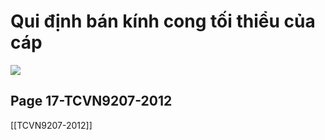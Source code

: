 
# Qui định bán kính cong tối thiểu của cáp

![](https://res.cloudinary.com/dcqf82eor/image/upload/f_auto/v1749637659/r1i6fxkm09yaijtwlae0.png)
## Page 17-TCVN9207-2012

[[TCVN9207-2012]]


